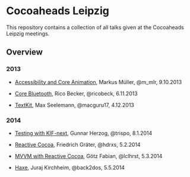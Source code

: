 # Cocoaheads Leipzig

This repository contains a collection of all talks given at the Cocoaheads Leipzig meetings.


## Overview

### 2013

-	[Accessibility and Core Animation](2013/10/), Markus Müller, @m_mlr, 9.10.2013

-	[Core Bluetooth](2013/11/), Rico Becker, @ricobeck, 6.11.2013

-	[TextKit](2013/12/), Max Seelemann, @macguru17, 4.12.2013


### 2014

-	[Testing with KIF-next](2014/01), Gunnar Herzog, @trispo, 8.1.2014

-	[Reactive Cocoa](2014/02), Friedrich Gräter, @hdrxs, 5.2.2014

-	[MVVM with Reactive Cocoa](2014/03), Götz Fabian, @lclhrst, 5.3.2014

-	[Haxe](2014/04), Juraj Kirchheim, @back2dos, 5.5.2014
